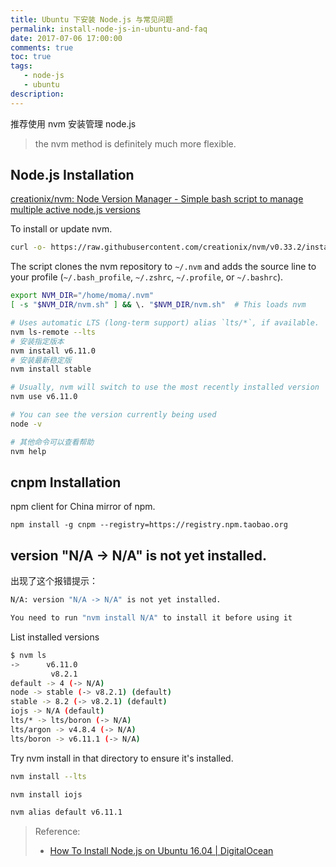 ```yaml
---
title: Ubuntu 下安装 Node.js 与常见问题
permalink: install-node-js-in-ubuntu-and-faq
date: 2017-07-06 17:00:00
comments: true
toc: true
tags:
   - node-js
   - ubuntu
description:
---
```


推荐使用 nvm 安装管理 node.js

> the nvm method is definitely much more flexible.

## Node.js Installation

[creationix/nvm: Node Version Manager - Simple bash script to manage multiple active node.js versions](https://github.com/creationix/nvm#installation)

To install or update nvm.

``` bash
curl -o- https://raw.githubusercontent.com/creationix/nvm/v0.33.2/install.sh | bash
```

<!-- more -->

The script clones the nvm repository to `~/.nvm` and adds the source line to your profile (`~/.bash_profile`, `~/.zshrc`, `~/.profile`, or `~/.bashrc`).

``` bash
export NVM_DIR="/home/moma/.nvm"
[ -s "$NVM_DIR/nvm.sh" ] && \. "$NVM_DIR/nvm.sh"  # This loads nvm
```

``` bash
# Uses automatic LTS (long-term support) alias `lts/*`, if available.
nvm ls-remote --lts
# 安装指定版本
nvm install v6.11.0
# 安装最新稳定版
nvm install stable

# Usually, nvm will switch to use the most recently installed version
nvm use v6.11.0

# You can see the version currently being used
node -v

# 其他命令可以查看帮助
nvm help
```

## cnpm Installation

npm client for China mirror of npm.

```
npm install -g cnpm --registry=https://registry.npm.taobao.org
```

## version "N/A -> N/A" is not yet installed.

出现了这个报错提示：

``` bash
N/A: version "N/A -> N/A" is not yet installed.

You need to run "nvm install N/A" to install it before using it
```

List installed versions

``` bash
$ nvm ls
->      v6.11.0
         v8.2.1
default -> 4 (-> N/A)
node -> stable (-> v8.2.1) (default)
stable -> 8.2 (-> v8.2.1) (default)
iojs -> N/A (default)
lts/* -> lts/boron (-> N/A)
lts/argon -> v4.8.4 (-> N/A)
lts/boron -> v6.11.1 (-> N/A)
```

Try nvm install in that directory to ensure it's installed.

``` bash
nvm install --lts

nvm install iojs

nvm alias default v6.11.1
```

> Reference:
> - [How To Install Node.js on Ubuntu 16.04 | DigitalOcean](https://www.digitalocean.com/community/tutorials/how-to-install-node-js-on-ubuntu-16-04)
